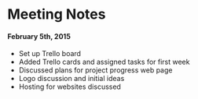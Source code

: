 Meeting Notes
=============

#### February 5th, 2015
-   Set up Trello board
-   Added Trello cards and assigned tasks for first week
-   Discussed plans for project progress web page
-   Logo discussion and initial ideas
-   Hosting for websites discussed
